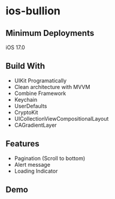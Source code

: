 # ios-bullion

## Minimum Deployments
iOS 17.0

## Build With
- UIKit Programatically
- Clean architecture with MVVM
- Combine Framework
- Keychain
- UserDefaults
- CryptoKit
- UICollectionViewCompositionalLayout 
- CAGradientLayer

## Features
- Pagination (Scroll to bottom)
- Alert message
- Loading Indicator

## Demo
